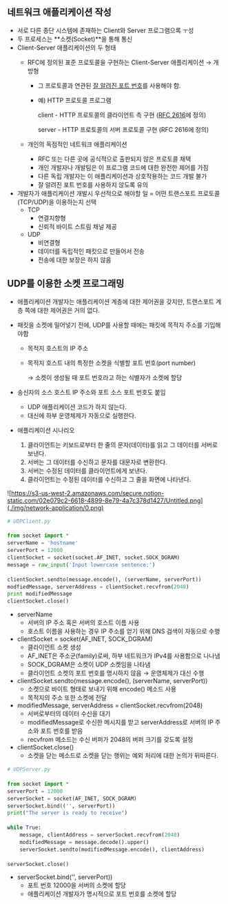 ## 네트워크 애플리케이션 작성

- 서로 다른 종단 시스템에 존재하는 Client와 Server 프로그램으록 ㅜ성
- 두 프로세스는 **소켓(Socket)**을 통해 통신
- Client-Server 애플리케이션의 두 형태
    - RFC에 정의된 표준 프로토콜을 구현하는 Client-Server 애플리케이션 → 개방형
        - 그 프로토콜과 연관된 [잘 알려진 포트 번호](https://ko.wikipedia.org/wiki/TCP/UDP%EC%9D%98_%ED%8F%AC%ED%8A%B8_%EB%AA%A9%EB%A1%9D)를 사용해야 함.
        - 예) HTTP 프로토콜 프로그램

             client - HTTP 프로토콜의 클라이언트 측 구현 ([RFC 2616](https://tools.ietf.org/html/rfc2616)에 정의)

             server - HTTP 프로토콜의 서버 프로토콜 구현 (RFC 2616에 정의)

    - 개인의 독점적인 네트워크 애플리케이션
        - RFC 또는 다른 곳에 공식적으로 출판되지 않은 프로토콜 채택
        - 개인 개발자나 개발팀은 이 프로그램 코드에 대한 완전한 제어를 가짐
        - 다른 독립 개발자는 이 애플리케이션과 상호작용하는 코드 개발 불가
        - 잘 알려진 포트 번호를 사용하지 않도록 유의
- 개발자가 애플리케이션 개발시 우선적으로 해야할 일 = 어떤 트랜스포트 프로토콜 (TCP/UDP)을 이용하는지 선택
    - TCP
        - 연결지향형
        - 신뢰적 바이트 스트림 채널 제공
    - UDP
        - 비연결형
        - 데이터를 독립적인 패킷으로 만들어서 전송
        - 전송에 대한 보장은 하지 않음

## UDP를 이용한 소켓 프로그래밍

- 애플리케이션 개발자는 애플리케이션 계층에 대한 제어권을 갖지만, 트랜스포트 계층 쪽에 대한 제어권은 거의 없다.
- 패킷을 소켓에 밀어넣기 전에, UDP를 사용할 때에는 패킷에 목적지 주소를 기입해야함
    - 목적지 호스트의 IP 주소
    - 목적지 호스트 내의 특정한 소켓을 식별할 포트 번호(port number)

        → 소켓이 생성될 때 포트 번호라고 하는 식별자가 소켓에 할당

- 송신자의 소스 호스트 IP 주소와 포트 소스 포트 번호도 붙임
    - UDP 애플리케이션 코드가 하지 않는다.
    - 대신에 하부 운영체제가 자동으로 실행한다.

- 애플리케이션 시나리오
    1. 클라이언트는 키보드로부터 한 줄의 문자(데이터)를 읽고 그 데이터를 서버로 보낸다.
    2. 서버는 그 데이터를 수신하고 문자를 대문자로 변환한다.
    3. 서버는 수정된 데이터를 클라이언트에게 보낸다.
    4. 클라이언트는 수정된 데이터를 수신하고 그 줄을 화면에 나타낸다.

![https://s3-us-west-2.amazonaws.com/secure.notion-static.com/02e079c2-6618-4899-8e79-4a7c378d1427/Untitled.png](./img/network-application/0.png)

```python
# UDPClient.py

from socket import *
serverName = 'hostname'
serverPort = 12000
clientSocket = socket(socket.AF_INET, socket.SOCK_DGRAM)
message = raw_input('Input lowercase sentence:')

clientSocket.sendto(message.encode(), (serverName, serverPort))
modfiedMessage, serverAddress = clientSocket.recvfrom(2048)
print modifiedMessage
clientSocket.close()
```

- serverName
    - 서버의 IP 주소 혹은 서버의 호스트 이름 사용
    - 호스트 이름을 사용하는 경우 IP 주소를 얻기 위해 DNS 검색이 자동으로 수행
- clientSocket = socket(AF_INET, SOCK_DGRAM)
    - 클라이언트 소켓 생성
    - AF_INET은 주소군(family)로써, 하부 네트워크가 IPv4를 사용함으로 나나냄
    - SOCK_DGRAM은 소켓이 UDP 소켓임을 나타냄
    - 클라이언트 소켓의 포트 번호를 명시하지 않음 → 운영체제가 대신 수행
- clientSocket.sendto(message.encode(), (serverName, serverPort))
    - 소켓으로 바이트 형태로 보내기 위해 encode() 메소드 사용
    - 목적지의 주소 또한 소켓에 전달
- modifiedMessage, serverAddress = clientSocket.recvfrom(2048)
    - 서버로부터의 데이터 수신을 대기
    - modifiedMessage로 수신한 메시지를 받고 serverAddress로 서버의 IP 주소와 포트 번호를 받음
    - recvfrom 메소드는 수신 버퍼가 2048의 버퍼 크기를 갖도록 설정
- clientSocket.close()
    - 소켓을 닫는 메소드로 소켓을 닫는 행위는 예외 처리에 대한 논의가 뒤따른다.

```python
# UDPServer.py

from socket import *
serverPort = 12000
serverSocket = socket(AF_INET, SOCK_DGRAM)
serverSocket.bind(('', serverPort))
print("The server is ready to receive")

while True:
	message, clientAddress = serverSocket.recvfrom(2048)
	modifiedMessage = message.decode().upper()
	serverSocket.sendto(modifiedMessage.encode(), clientAddress)

serverSocket.close()
```

- serverSocket.bind('', serverPort))
    - 포트 번호 12000을 서버의 소켓에 할당
    - 애플리케이션 개발자가 명시적으로 포트 번호를 소켓에 할당